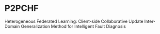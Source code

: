 # P2PCHF
Heterogeneous Federated Learning: Client-side Collaborative Update Inter-Domain Generalization Method for Intelligent Fault Diagnosis
